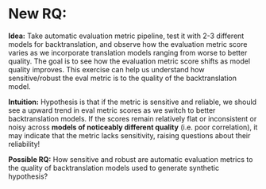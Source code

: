 # New RQ: 


**Idea:** Take automatic evaluation metric pipeline, test it with 2-3 different models for backtranslation, and observe how the evaluation metric score varies as we incorporate translation models ranging from worse to better quality. The goal is to see how the evaluation metric score shifts as model quality improves. This exercise can help us understand how sensitive/robust the eval metric is to the quality of the backtranslation model.

**Intuition:** Hypothesis is that if the metric is sensitive and reliable, we should see a upward trend in eval metric scores as we switch to better backtranslation models. If the scores remain relatively flat or inconsistent or noisy across **models of noticeably different quality** (i.e. poor correlation), it may indicate that the metric lacks sensitivity, raising questions about their reliability!

**Possible RQ:** How sensitive and robust are automatic evaluation metrics to the quality of backtranslation models used to generate synthetic hypothesis?
